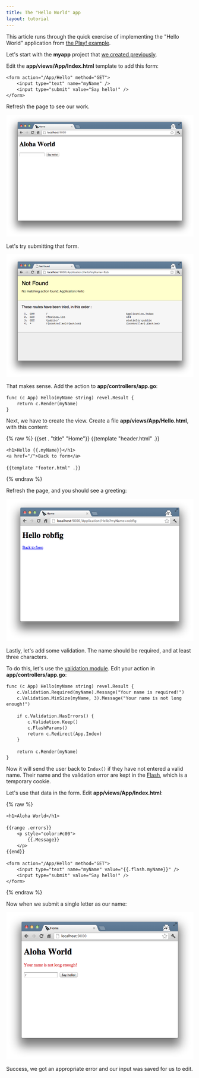 ```yaml
---
title: The "Hello World" app
layout: tutorial
---
```


This article runs through the quick exercise of implementing the "Hello World"
application from
[the Play! example](http://www.playframework.org/documentation/1.2.4/firstapp).

Let's start with the **myapp** project that [we created previously](createapp.html).

Edit the **app/views/App/Index.html** template to add this form:

	<form action="/App/Hello" method="GET">
	    <input type="text" name="myName" />
	    <input type="submit" value="Say hello!" />
	</form>

Refresh the page to see our work.

![The Say Hello form](../img/AlohaForm.png)

Let's try submitting that form.

![Route not found](../img/HelloRouteNotFound.png)

That makes sense.  Add the action to **app/controllers/app.go**:

	func (c App) Hello(myName string) revel.Result {
		return c.Render(myName)
	}


Next, we have to create the view.  Create a file
**app/views/App/Hello.html**, with this content:

{% raw %}
	{{set . "title" "Home"}}
	{{template "header.html" .}}

	<h1>Hello {{.myName}}</h1>
	<a href="/">Back to form</a>

	{{template "footer.html" .}}
{% endraw %}

Refresh the page, and you should see a greeting:

![Hello Robfig](../img/HelloRobfig.png)

Lastly, let's add some validation.  The name should be required, and at least
three characters.

To do this, let's use the [validation module](../manual/validation.html).  Edit
your action in **app/controllers/app.go**:

	func (c App) Hello(myName string) revel.Result {
		c.Validation.Required(myName).Message("Your name is required!")
		c.Validation.MinSize(myName, 3).Message("Your name is not long enough!")

		if c.Validation.HasErrors() {
			c.Validation.Keep()
			c.FlashParams()
			return c.Redirect(App.Index)
		}

		return c.Render(myName)
	}

Now it will send the user back to `Index()` if they have not entered a valid
name. Their name and the validation error are kept in the
[Flash](../manual/sessionflash.html), which is a temporary cookie.

Let's use that data in the form.  Edit **app/views/App/Index.html**:

{% raw %}

	<h1>Aloha World</h1>

	{{range .errors}}
		<p style="color:#c00">
			{{.Message}}
		</p>
	{{end}}

	<form action="/App/Hello" method="GET">
		<input type="text" name="myName" value="{{.flash.myName}}" />
		<input type="submit" value="Say hello!" />
	</form>

{% endraw %}

Now when we submit a single letter as our name:

![Example error](../img/HelloNameNotLongEnough.png)

Success, we got an appropriate error and our input was saved for us to edit.
